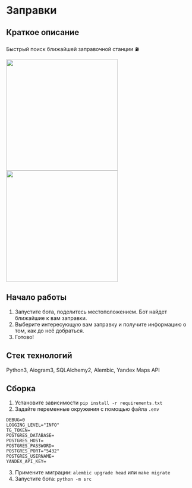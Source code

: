 # Заправки

## Краткое описание
Быстрый поиск ближайшей заправочной станции ⛽️


<img src="https://github.com/everysoftware/gas-station-bot/assets/22497421/831a42e8-e34d-4cb5-9f52-7f978b4f4e2a" width="300" />  
<img src="https://github.com/everysoftware/gas-station-bot/assets/22497421/5b4a9e59-bd43-418c-a60d-c2c8aafd0db6" width="300" />  


## Начало работы

1. Запустите бота, поделитесь местоположением. Бот найдет ближайшие к вам заправки.   
2. Выберите интересующую вам заправку и получите информацию о том, как до неё добраться.  
3. Готово!

## Стек технологий

Python3, Aiogram3, SQLAlchemy2, Alembic, Yandex Maps API  

## Сборка

1. Установите зависимости ```pip install -r requirements.txt```
2. Задайте переменные окружения с помощью файла ```.env```
```
DEBUG=0
LOGGING_LEVEL="INFO"
TG_TOKEN=
POSTGRES_DATABASE=
POSTGRES_HOST=
POSTGRES_PASSWORD=
POSTGRES_PORT="5432"
POSTGRES_USERNAME=
YANDEX_API_KEY=
```
3. Примените миграции: ```alembic upgrade head``` или ```make migrate```
4. Запустите бота: ```python -m src```

